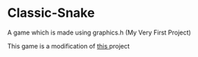 # Classic-Snake
A game which is made using graphics.h (My Very First Project)

This game is a modification of <a href="https://github.com/Partha-SUST16/Snake-Game-"> this </a> project
